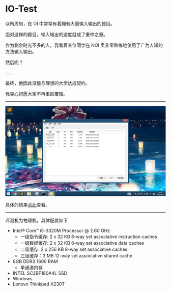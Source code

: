 # IO-Test
众所周知，在 OI 中常常有着拥有大量输入输出的题目。

面对这样的题目，输入输出的速度就成了重中之重。

作为剩余时光不多的人，我看着某位同学在 NOI 里非常熟练地使用了广为人知的方法输入输出。

然后呢？

……

最终，他因此没能与理想的大学达成契约。

我衷心祝愿大家不再重蹈覆辙。

* * *

![](result.png)

具体的结果[点此](https://htmlpreview.github.io/?https://github.com/Ghastlcon/IO-Test/blob/master/IO/result.html)查看。

* * *

评测机为物理机，具体配置如下

* Intel® Core™ i5-3320M Processor @ 2.60 GHz
  * 一级指令缓存: 2 x 32 KB 8-way set associative instruction caches
  * 一级数据缓存: 2 x 32 KB 8-way set associative data caches
  * 二级缓存: 2 x 256 KB 8-way set associative caches
  * 三级缓存：3 MB 12-way set associative shared cache
* 8GB DDR3 1600 RAM
  * 单通道内存
* INTEL SC2BF180A4L SSD
* Windows
* Lenovo Thinkpad X230T
